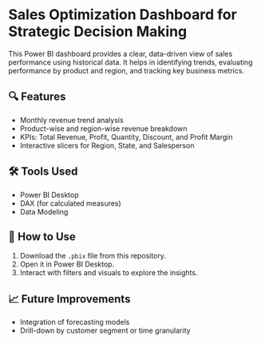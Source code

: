 # Sales Optimization Dashboard for Strategic Decision Making

This Power BI dashboard provides a clear, data-driven view of sales performance using historical data. It helps in identifying trends, evaluating performance by product and region, and tracking key business metrics.

## 🔍 Features
- Monthly revenue trend analysis
- Product-wise and region-wise revenue breakdown
- KPIs: Total Revenue, Profit, Quantity, Discount, and Profit Margin
- Interactive slicers for Region, State, and Salesperson

## 🛠 Tools Used
- Power BI Desktop
- DAX (for calculated measures)
- Data Modeling

## 📂 How to Use
1. Download the `.pbix` file from this repository.
2. Open it in Power BI Desktop.
3. Interact with filters and visuals to explore the insights.

## 📈 Future Improvements
- Integration of forecasting models
- Drill-down by customer segment or time granularity
